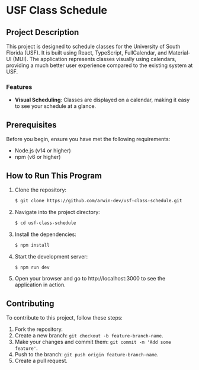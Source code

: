 # USF Class Schedule

## Project Description

This project is designed to schedule classes for the University of South Florida (USF). It is built using React, TypeScript, FullCalendar, and Material-UI (MUI). The application represents classes visually using calendars, providing a much better user experience compared to the existing system at USF.

### Features
- **Visual Scheduling**: Classes are displayed on a calendar, making it easy to see your schedule at a glance.

## Prerequisites

Before you begin, ensure you have met the following requirements:
- Node.js (v14 or higher)
- npm (v6 or higher)

## How to Run This Program

1. Clone the repository:
   ```bash
   $ git clone https://github.com/arwin-dev/usf-class-schedule.git
2. Navigate into the project directory:
   ```bash
   $ cd usf-class-schedule
3. Install the dependencies:
   ```bash
   $ npm install
4. Start the development server:
   ```bash
   $ npm run dev
5. Open your browser and go to http://localhost:3000 to see the application in action.

## Contributing
To contribute to this project, follow these steps:

1. Fork the repository.
2. Create a new branch: `git checkout -b feature-branch-name`.
3. Make your changes and commit them: `git commit -m 'Add some feature'`.
4. Push to the branch: `git push origin feature-branch-name`.
5. Create a pull request.
